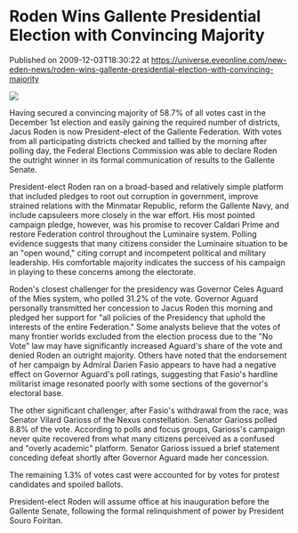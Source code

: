 # Roden Wins Gallente Presidential Election with Convincing Majority
Published on 2009-12-03T18:30:22 at https://universe.eveonline.com/new-eden-news/roden-wins-gallente-presidential-election-with-convincing-majority

![](http://www.eve-mercury.net/images/mercurybanner.png)  
  
Having secured a convincing majority of 58.7% of all votes cast in the December 1st election and easily gaining the required number of districts, Jacus Roden is now President-elect of the Gallente Federation. With votes from all participating districts checked and tallied by the morning after polling day, the Federal Elections Commission was able to declare Roden the outright winner in its formal communication of results to the Gallente Senate.

President-elect Roden ran on a broad-based and relatively simple platform that included pledges to root out corruption in government, improve strained relations with the Minmatar Republic, reform the Gallente Navy, and include capsuleers more closely in the war effort. His most pointed campaign pledge, however, was his promise to recover Caldari Prime and restore Federation control throughout the Luminaire system. Polling evidence suggests that many citizens consider the Luminaire situation to be an "open wound," citing corrupt and incompetent political and military leadership. His comfortable majority indicates the success of his campaign in playing to these concerns among the electorate.

Roden's closest challenger for the presidency was Governor Celes Aguard of the Mies system, who polled 31.2% of the vote. Governor Aguard personally transmitted her concession to Jacus Roden this morning and pledged her support for "all policies of the Presidency that uphold the interests of the entire Federation." Some analysts believe that the votes of many frontier worlds excluded from the election process due to the "No Vote" law may have significantly increased Aguard's share of the vote and denied Roden an outright majority. Others have noted that the endorsement of her campaign by Admiral Darien Fasio appears to have had a negative effect on Governor Aguard's poll ratings, suggesting that Fasio's hardline militarist image resonated poorly with some sections of the governor's electoral base.

The other significant challenger, after Fasio's withdrawal from the race, was Senator Vilard Garioss of the Nexus constellation. Senator Garioss polled 8.8% of the vote. According to polls and focus groups, Garioss's campaign never quite recovered from what many citizens perceived as a confused and "overly academic" platform. Senator Garioss issued a brief statement conceding defeat shortly after Governor Aguard made her concession.

The remaining 1.3% of votes cast were accounted for by votes for protest candidates and spoiled ballots.

President-elect Roden will assume office at his inauguration before the Gallente Senate, following the formal relinquishment of power by President Souro Foiritan.
